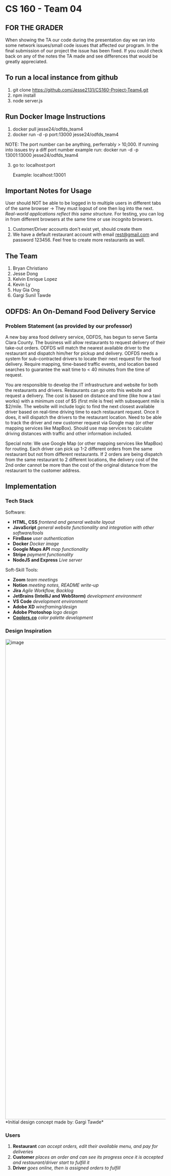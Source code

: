 # CS 160 - Team 04

## FOR THE GRADER 
When showing the TA our code during the presentation day we ran into some network issues/small code issues that 
affected our program. In the final submission of our project the issue has been fixed. If you could check back on any
of the notes the TA made and see differences that would be greatly appreciated.
## **To run a local instance from github**
1. git clone https://github.com/Jesse2131/CS160-Project-Team4.git
2. npm install
3. node server.js 

## **Run Docker Image Instructions**
1. docker pull jesse24/odfds_team4 
2. docker run -d -p port:13000 jesse24/odfds_team4 

NOTE: The port number can be anything, perferrably > 10,000. If running into issues try a diff port number
example run: docker run -d -p 13001:13000 jesse24/odfds_team4 

3.  go to: localhost:port 

    Example: localhost:13001

## Important Notes for Usage
User should NOT be able to be logged in to multiple users in different tabs of the same browser -> They must logout of one then log into the next.
*Real-world applications reflect this same structure.*
For testing, you can log in from different browsers at the same time or use incognito browsers. 

1. Customer/Driver accounts don't exist yet, should create them
2. We have a default restaurant account with email rest@gmail.com and password 123456. Feel free to create more restaurants as well. 

## The Team
1. Bryan Christiano
2. Jesse Dong
3. Kelvin Enrique Lopez
4. Kevin Ly
5. Huy Gia Ong
6. Gargi Sunil Tawde
## **ODFDS**: **An On-Demand Food Delivery Service**
### Problem Statement (as provided by our professor)
A new bay area food delivery service, ODFDS, has begun to serve Santa Clara County. The business will allow restaurants to request delivery of their take-out orders. ODFDS will match the nearest available driver to the restaurant and dispatch him/her for pickup and delivery. ODFDS needs a system for sub-contracted drivers to locate their next request for the food delivery. Require mapping, time-based traffic events, and location based searches to guarantee the wait time to < 40 minutes from the time of request.

You are responsible to develop the IT infrastructure and website for both the restaurants and drivers. Restaurants can go onto this website and request a delivery. The cost is based on distance and time (like how a taxi works) with a minimum cost of $5 (first mile is free) with subsequent mile is $2/mile. The website will include logic to find the next closest available driver based on real-time driving time to each restaurant request. Once it does, it will dispatch the drivers to the restaurant location. Need to be able to track the driver and new customer request via Google map (or other mapping services like MapBox). Should use map services to calculate driving distances with traffic and other information included.

Special note: We use Google Map (or other mapping services like MapBox) for routing. Each driver can pick up 1-2 different orders from the same restaurant but not from different restaurants. If 2 orders are being dispatch from the same restaurant to 2 different locations, the delivery cost of the 2nd order cannot be more than the cost of the original distance from the restaurant to the customer address.
## Implementation
### Tech Stack
Software:
- **HTML, CSS** *frontend and general website layout*
- **JavaScript** *general website functionality and integration with other software/tools*
- **FireBase** *user authentication*
- **Docker** *Docker image*
- **Google Maps API** *map functionality*
- **Stripe** *payment functionality*
- **NodeJS and Express** *Live server*

Soft-Skill Tools:
- **Zoom** *team meetings*
- **Notion** *meeting notes, README write-up*
- **Jira** *Agile Workflow, Backlog*
- **JetBrains (IntelliJ and WebStorm)** *development environment*
- **VS Code** *development environment*
- **Adobe XD** *wireframing/design*
- **Adobe Photoshop** *logo design*
- **[Coolors.co](http://coolors.co)** *color palette development*

### Design Inspiration
<img width="1508" alt="image" src="https://user-images.githubusercontent.com/40704006/235800427-092e250c-0133-4f82-83ec-8edf891ce893.png">
*Initial design concept made by: Gargi Tawde*

### Users
1. **Restaurant** *can accept orders, edit their available menu, and pay for deliveries*
2. **Customer** *places an order and can see its progress once it is accepted and restaurant/driver start to fulfill it*
3. **Driver** *goes online, then is assigned orders to fulfill*


